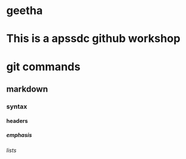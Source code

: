 # geetha
# This is a apssdc github workshop
# git commands
## markdown
### syntax
#### headers
##### emphasis
###### lists
